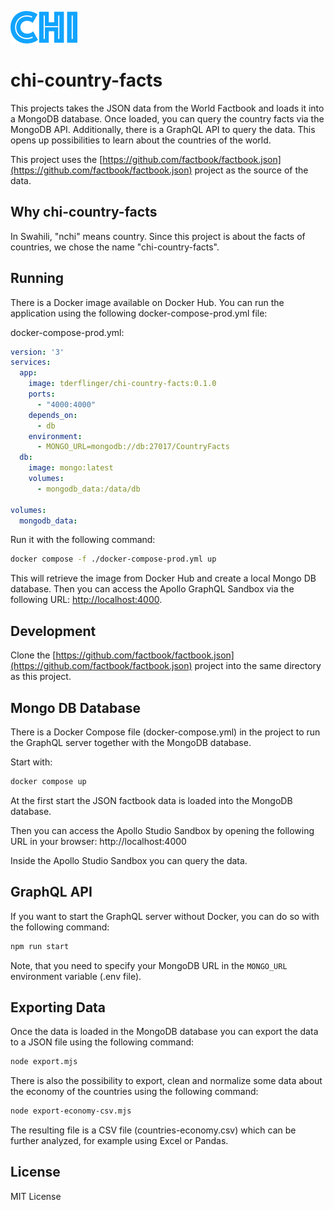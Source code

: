 ![Chi logo](./docs/chi.png)

# chi-country-facts

This projects takes the JSON data from the World Factbook and loads it into a MongoDB database.
Once loaded, you can query the country facts via the MongoDB API. 
Additionally, there is a GraphQL API to query the data. This opens up possibilities to
learn about the countries of the world.

This project uses the [https://github.com/factbook/factbook.json](https://github.com/factbook/factbook.json)
project as the source of the data.

## Why chi-country-facts

In Swahili, "nchi" means country. Since this project is about the facts of countries, we chose the name "chi-country-facts".

## Running

There is a Docker image available on Docker Hub. You can run the application using the following docker-compose-prod.yml file:

docker-compose-prod.yml:
```yaml
version: '3'
services:
  app:
    image: tderflinger/chi-country-facts:0.1.0
    ports:
      - "4000:4000"
    depends_on:
      - db
    environment:
      - MONGO_URL=mongodb://db:27017/CountryFacts
  db:
    image: mongo:latest
    volumes:
      - mongodb_data:/data/db

volumes:
  mongodb_data: 
```

Run it with the following command:

```bash
docker compose -f ./docker-compose-prod.yml up
```

This will retrieve the image from Docker Hub and create a local Mongo DB database. Then you can access the Apollo GraphQL Sandbox via the following URL: [http://localhost:4000](http://localhost:4000).

## Development

Clone the [https://github.com/factbook/factbook.json](https://github.com/factbook/factbook.json) project into the same directory as this project.

## Mongo DB Database

There is a Docker Compose file (docker-compose.yml) in the project to run the GraphQL server together with the MongoDB database.

Start with:

```bash
docker compose up
```

At the first start the JSON factbook data is loaded into the MongoDB database.

Then you can access the Apollo Studio Sandbox by opening the following URL in your browser: http://localhost:4000

Inside the Apollo Studio Sandbox you can query the data.

## GraphQL API

If you want to start the GraphQL server without Docker, you can do so with the following command:

```bash
npm run start
```

Note, that you need to specify your MongoDB URL in the `MONGO_URL` environment variable (.env file).

## Exporting Data

Once the data is loaded in the MongoDB database you can export the data to a JSON file using the following command:

```bash
node export.mjs
```

There is also the possibility to export, clean and normalize some data about the economy of the countries using the following command:

```bash
node export-economy-csv.mjs
```

The resulting file is a CSV file (countries-economy.csv) which can be further analyzed, for example using Excel or Pandas.

## License

MIT License
